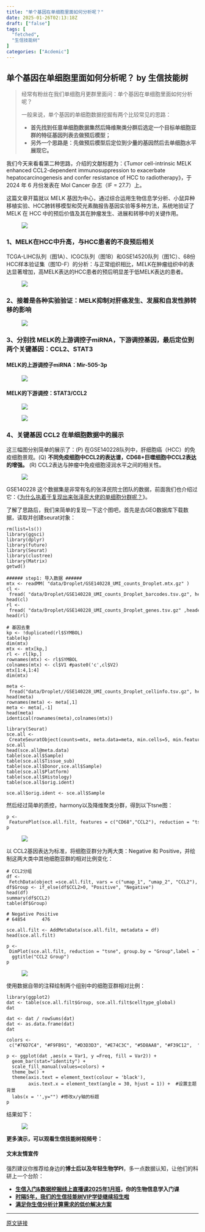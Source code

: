 ```yaml
---
title: "单个基因在单细胞里面如何分析呢？"
date: 2025-01-26T02:13:18Z
draft: ["false"]
tags: [
  "fetched",
  "生信技能树"
]
categories: ["Acdemic"]
---
```

单个基因在单细胞里面如何分析呢？ by 生信技能树
------
<div><section data-tool="mdnice编辑器" data-website="https://www.mdnice.com"><blockquote data-tool="mdnice编辑器"><p>经常有粉丝在我们单细胞月更群里面问：单个基因在单细胞里面如何分析呢？</p><p>一般来说，单个基因的单细胞数据挖掘有两个比较常见的思路：</p><ul><li><section><strong>首先找到任意单细胞数据集然后降维聚类分群后选定一个目标单细胞亚群的特征基因列表去做预后模型；</strong></section></li><li><section><strong>另外一个思路是：先做预后模型后定位到少量的基因然后去单细胞水平展现它。</strong></section></li></ul></blockquote><p data-tool="mdnice编辑器">我们今天来看看第二种思路，介绍的文献标题为：<span>《Tumor cell-intrinsic MELK enhanced CCL2-dependent immunosuppression to exacerbate hepatocarcinogenesis and confer resistance of HCC to radiotherapy》，于 2024 年 6 月份发表在 Mol Cancer 杂志（IF = 27.7）上。</span></p><p data-tool="mdnice编辑器">这篇文章开篇就以 <span>MELK</span> 基因为中心，通过综合运用生物信息学分析、小鼠异种移植实验、HCC肺转移模型和荧光素酶报告基因实验等多种方法，系统地验证了 MELK 在 HCC 中的预后价值及其在肿瘤发生、进展和转移中的关键作用。</p><figure data-tool="mdnice编辑器"><img data-imgfileid="100053321" data-ratio="0.3927461139896373" data-src="https://mmbiz.qpic.cn/mmbiz_png/cZNhZQ6j4wxcAiaD50B30Dyz4ga3UCQJjqXDnXWIIoA9uTkaFn3wSiaat6oG7ASzLlObT82VI491ROjJnibrrGUfQ/640?wx_fmt=png&amp;from=appmsg" data-type="png" data-w="965" src="https://mmbiz.qpic.cn/mmbiz_png/cZNhZQ6j4wxcAiaD50B30Dyz4ga3UCQJjqXDnXWIIoA9uTkaFn3wSiaat6oG7ASzLlObT82VI491ROjJnibrrGUfQ/640?wx_fmt=png&amp;from=appmsg"></figure><h3 data-tool="mdnice编辑器"><span></span><span></span><span>1、MELK在HCC中升高，与HCC患者的不良预后相关</span><span></span></h3><p data-tool="mdnice编辑器">TCGA-LIHC队列（图1A）、ICGC队列（图1B）和GSE14520队列（图1C）、68份HCC样本验证集（图1D-F）的分析：与正常组织相比，MELK在肿瘤组织中的表达显著增加，高MELK表达的HCC患者的预后明显差于低MELK表达的患者。</p><figure data-tool="mdnice编辑器"><img data-imgfileid="100053324" data-ratio="0.7300492610837438" data-src="https://mmbiz.qpic.cn/mmbiz_png/cZNhZQ6j4wxcAiaD50B30Dyz4ga3UCQJjYhQRgk5gvE42lyLIt58YiaL2aDYiaDVjk4R0YvxrZW7lpLltE6TBIMFg/640?wx_fmt=png&amp;from=appmsg" data-type="png" data-w="1015" src="https://mmbiz.qpic.cn/mmbiz_png/cZNhZQ6j4wxcAiaD50B30Dyz4ga3UCQJjYhQRgk5gvE42lyLIt58YiaL2aDYiaDVjk4R0YvxrZW7lpLltE6TBIMFg/640?wx_fmt=png&amp;from=appmsg"></figure><h3 data-tool="mdnice编辑器"><span></span><span></span><span>2、接着是各种实验验证：MELK抑制对肝癌发生、发展和自发性肺转移的影响</span><span></span></h3><figure data-tool="mdnice编辑器"><img data-imgfileid="100053325" data-ratio="0.7485242030696576" data-src="https://mmbiz.qpic.cn/mmbiz_png/cZNhZQ6j4wxcAiaD50B30Dyz4ga3UCQJjce54JChiap2fq5KH3PibkJicNnvRRYez06Rib7KtBBRlDgsw4FictSaCarA/640?wx_fmt=png&amp;from=appmsg" data-type="png" data-w="847" src="https://mmbiz.qpic.cn/mmbiz_png/cZNhZQ6j4wxcAiaD50B30Dyz4ga3UCQJjce54JChiap2fq5KH3PibkJicNnvRRYez06Rib7KtBBRlDgsw4FictSaCarA/640?wx_fmt=png&amp;from=appmsg"></figure><h3 data-tool="mdnice编辑器"><span></span><span></span><span>3、分别找 MELK的上游调控子miRNA，下游调控基因，最后定位到两个关键基因：CCL2、STAT3</span><span></span></h3><h4 data-tool="mdnice编辑器"><span></span>MELK的上游调控子miRNA：<strong>Mir-505-3p</strong><span></span></h4><figure data-tool="mdnice编辑器"><img data-imgfileid="100053323" data-ratio="0.47115384615384615" data-src="https://mmbiz.qpic.cn/mmbiz_png/cZNhZQ6j4wxcAiaD50B30Dyz4ga3UCQJjJYObUJCVty5wjh1ibL2bdAYzwUHA2icln90gMLpP0qXKYIdcZWibsCdNg/640?wx_fmt=png&amp;from=appmsg" data-type="png" data-w="1040" src="https://mmbiz.qpic.cn/mmbiz_png/cZNhZQ6j4wxcAiaD50B30Dyz4ga3UCQJjJYObUJCVty5wjh1ibL2bdAYzwUHA2icln90gMLpP0qXKYIdcZWibsCdNg/640?wx_fmt=png&amp;from=appmsg"></figure><h4 data-tool="mdnice编辑器"><span></span>MELK的下游调控：<strong>STAT3/CCL2</strong><span></span></h4><figure data-tool="mdnice编辑器"><img data-imgfileid="100053322" data-ratio="0.44697720515361744" data-src="https://mmbiz.qpic.cn/mmbiz_png/cZNhZQ6j4wxcAiaD50B30Dyz4ga3UCQJjSCQa9ZZGHJIAkdDMf4SNDUN66Uoysnej8fL83QUr3m5FgXAYk6zs9A/640?wx_fmt=png&amp;from=appmsg" data-type="png" data-w="1009" src="https://mmbiz.qpic.cn/mmbiz_png/cZNhZQ6j4wxcAiaD50B30Dyz4ga3UCQJjSCQa9ZZGHJIAkdDMf4SNDUN66Uoysnej8fL83QUr3m5FgXAYk6zs9A/640?wx_fmt=png&amp;from=appmsg"></figure><figure data-tool="mdnice编辑器"><img data-imgfileid="100053330" data-ratio="0.4670487106017192" data-src="https://mmbiz.qpic.cn/mmbiz_png/cZNhZQ6j4wxcAiaD50B30Dyz4ga3UCQJjm51Ct3yaf1IhlIbICG1NbzWSwaQ2S4W1Gmbno92SiaC3Sg9ohQK2Jicw/640?wx_fmt=png&amp;from=appmsg" data-type="png" data-w="1047" src="https://mmbiz.qpic.cn/mmbiz_png/cZNhZQ6j4wxcAiaD50B30Dyz4ga3UCQJjm51Ct3yaf1IhlIbICG1NbzWSwaQ2S4W1Gmbno92SiaC3Sg9ohQK2Jicw/640?wx_fmt=png&amp;from=appmsg"></figure><h3 data-tool="mdnice编辑器"><span></span><span></span><span>4、关键基因 CCL2 在单细胞数据中的展示</span><span></span></h3><p data-tool="mdnice编辑器">这三幅图分别简单的展示了：(P) 在GSE140228队列中，肝细胞癌（HCC）的免疫细胞景观。(Q) <strong>不同免疫细胞中CCL2的表达谱，CD68+巨噬细胞中CCL2表达的增强。</strong> (R) CCL2表达与肿瘤中免疫细胞浸润水平之间的相关性。</p><figure data-tool="mdnice编辑器"><img data-imgfileid="100053328" data-ratio="0.4732824427480916" data-src="https://mmbiz.qpic.cn/mmbiz_png/cZNhZQ6j4wxcAiaD50B30Dyz4ga3UCQJjTNT8zIwRM9PQudwmlu6OTTPDpnRF7VgX1TYuK1XNBiaSO4euvmyaB2Q/640?wx_fmt=png&amp;from=appmsg" data-type="png" data-w="917" src="https://mmbiz.qpic.cn/mmbiz_png/cZNhZQ6j4wxcAiaD50B30Dyz4ga3UCQJjTNT8zIwRM9PQudwmlu6OTTPDpnRF7VgX1TYuK1XNBiaSO4euvmyaB2Q/640?wx_fmt=png&amp;from=appmsg"></figure><p data-tool="mdnice编辑器">GSE140228 这个数据集是非常有名的张泽民院士团队的数据，前面我们也介绍过它：《<a href="https://mp.weixin.qq.com/s?__biz=MzI1Njk4ODE0MQ==&amp;mid=2247525640&amp;idx=1&amp;sn=217cfd5c7984c4bf11144797d29f5d82&amp;scene=21#wechat_redirect" data-linktype="2">为什么执着于复现出来张泽民大佬的单细胞分群呢？</a>》。</p><p data-tool="mdnice编辑器">了解了思路后，我们来简单的复现一下这个图吧，首先是去GEO数据库下载数据，读取并创建seurat对象：</p><pre data-tool="mdnice编辑器"><code>rm(list=ls())<br>library(ggsci)<br>library(dplyr) <br>library(future)<br>library(Seurat)<br>library(clustree)<br>library(Matrix)<br>getwd()<br><br><span>###### step1: 导入数据 ######   </span><br>mtx &lt;- readMM( <span>"data/Droplet/GSE140228_UMI_counts_Droplet.mtx.gz"</span> ) <br>cl &lt;- fread( <span>"data/Droplet/GSE140228_UMI_counts_Droplet_barcodes.tsv.gz"</span>, header = F,data.table = F ) <br>head(cl)<br>rl &lt;- fread( <span>"data/Droplet/GSE140228_UMI_counts_Droplet_genes.tsv.gz"</span> ,header = T,data.table = F ) <br>head(rl)<br><br><span># 基因去重</span><br>kp &lt;- !duplicated(rl<span>$SYMBOL</span>)<br>table(kp)<br>dim(mtx)<br>mtx &lt;- mtx[kp,]<br>rl &lt;- rl[kp,] <br>rownames(mtx) &lt;- rl<span>$SYMBOL</span><br>colnames(mtx) &lt;- cl<span>$V1</span> <span>#paste0('c',cl$V2)</span><br>mtx[1:4,1:4]<br>dim(mtx)<br><br>meta &lt;- fread(<span>"data/Droplet//GSE140228_UMI_counts_Droplet_cellinfo.tsv.gz"</span>, header = T,data.table = F ) <br>head(meta)<br>rownames(meta) &lt;- meta[,1]<br>meta &lt;- meta[,-1]<br>head(meta)<br>identical(rownames(meta),colnames(mtx))<br><br>library(Seurat)<br>sce.all &lt;- CreateSeuratObject(counts=mtx, meta.data=meta, min.cells=5, min.features=300)<br>sce.all<br>head(sce.all@meta.data)<br>table(sce.all<span>$Sample</span>)<br>table(sce.all<span>$Tissue_sub</span>)<br>table(sce.all<span>$Donor</span>,sce.all<span>$Sample</span>)<br>table(sce.all<span>$Platform</span>)<br>table(sce.all<span>$Histology</span>)<br>table(sce.all<span>$orig</span>.ident)<br><br>sce.all<span>$orig</span>.ident &lt;- sce.all<span>$Sample</span><br></code></pre><p data-tool="mdnice编辑器">然后经过简单的质控，harmony以及降维聚类分群，得到以下tsne图：</p><pre data-tool="mdnice编辑器"><code>p &lt;- FeaturePlot(sce.all.filt, features = c(<span>"CD68"</span>,<span>"CCL2"</span>), reduction = <span>"tsne"</span>,order = T)<br>p<br></code></pre><figure data-tool="mdnice编辑器"><img data-imgfileid="100053327" data-ratio="0.47243243243243244" data-src="https://mmbiz.qpic.cn/mmbiz_png/cZNhZQ6j4wxcAiaD50B30Dyz4ga3UCQJjn3slLlI6nLGKITBCz6NRQkqNWhOH1q7yZiadXUvibgDibDLPPKo5nKUfQ/640?wx_fmt=png&amp;from=appmsg" data-type="png" data-w="925" src="https://mmbiz.qpic.cn/mmbiz_png/cZNhZQ6j4wxcAiaD50B30Dyz4ga3UCQJjn3slLlI6nLGKITBCz6NRQkqNWhOH1q7yZiadXUvibgDibDLPPKo5nKUfQ/640?wx_fmt=png&amp;from=appmsg"></figure><p data-tool="mdnice编辑器">以 CCL2基因表达为标准，将细胞亚群分为两大类：Negative 和 Positive，并绘制这两大类中其他细胞亚群的相对比例变化：</p><pre data-tool="mdnice编辑器"><code><span># CCL2分组</span><br>df &lt;- FetchData(object =sce.all.filt, vars = c(<span>"umap_1"</span>, <span>"umap_2"</span>, <span>"CCL2"</span>), layer = <span>"data"</span>)<br>df<span>$Group</span> &lt;- if_else(df<span>$CCL2</span>&gt;0, <span>"Positive"</span>, <span>"Negative"</span>)<br>head(df)<br>summary(df<span>$CCL2</span>)<br>table(df<span>$Group</span>)<br><br><span># Negative Positive </span><br><span># 64854      476</span><br><br>sce.all.filt &lt;- AddMetaData(sce.all.filt, metadata = df)<br>head(sce.all.filt)<br><br>p &lt;- DimPlot(sce.all.filt, reduction = <span>"tsne"</span>, group.by = <span>"Group"</span>,label = T,order = T) + <br>  ggtitle(<span>"CCL2 Group"</span>)<br>p<br></code></pre><figure data-tool="mdnice编辑器"><img data-imgfileid="100053329" data-ratio="0.7130730050933786" data-src="https://mmbiz.qpic.cn/mmbiz_png/cZNhZQ6j4wxcAiaD50B30Dyz4ga3UCQJjnlqZiaNcdj2tDEyITVphXX8mElicbS47IibzmoS9FbxUPfU2hezJ6ZGuw/640?wx_fmt=png&amp;from=appmsg" data-type="png" data-w="589" src="https://mmbiz.qpic.cn/mmbiz_png/cZNhZQ6j4wxcAiaD50B30Dyz4ga3UCQJjnlqZiaNcdj2tDEyITVphXX8mElicbS47IibzmoS9FbxUPfU2hezJ6ZGuw/640?wx_fmt=png&amp;from=appmsg"></figure><p data-tool="mdnice编辑器">使用数据自带的注释绘制两个组别中的细胞亚群相对比例：</p><pre data-tool="mdnice编辑器"><code>library(ggplot2)<br>dat &lt;- table(sce.all.filt<span>$Group</span>, sce.all.filt<span>$celltype_global</span>)<br>dat<br><br>dat &lt;- dat / rowSums(dat)<br>dat &lt;- as.data.frame(dat)<br>dat<br><br>colors &lt;- c(<span>"#76D7C4"</span>, <span>"#F9FB91"</span>, <span>"#D3D3D3"</span>, <span>"#E74C3C"</span>, <span>"#5D8AA8"</span>, <span>"#F39C12"</span>,  <span>"#F8BBD0"</span>,<span>"#58D68D"</span>, <span>"#B3B6B7"</span>)<br><br>p &lt;- ggplot(dat ,aes(x = Var1, y =Freq, fill = Var2)) + <br>  geom_bar(<span>stat</span>=<span>"identity"</span>) + <br>  scale_fill_manual(values=colors) +<br>  theme_bw() + <br>  theme(axis.text = element_text(colour = <span>'black'</span>), <br>        axis.text.x = element_text(angle = 30, hjust = 1)) +  <span>#设置主题背景</span><br>  labs(x = <span>''</span>,y=<span>""</span>) <span>#修改x/y轴的标题</span><br>p<br></code></pre><p data-tool="mdnice编辑器">结果如下：</p><figure data-tool="mdnice编辑器"><img data-imgfileid="100053326" data-ratio="0.697594501718213" data-src="https://mmbiz.qpic.cn/mmbiz_png/cZNhZQ6j4wxcAiaD50B30Dyz4ga3UCQJjgCP8UUQY5DD1knE877zFPT1xZPcnDnE7icsqvDGRPAfoCHFz2xQiciblQ/640?wx_fmt=png&amp;from=appmsg" data-type="png" data-w="582" src="https://mmbiz.qpic.cn/mmbiz_png/cZNhZQ6j4wxcAiaD50B30Dyz4ga3UCQJjgCP8UUQY5DD1knE877zFPT1xZPcnDnE7icsqvDGRPAfoCHFz2xQiciblQ/640?wx_fmt=png&amp;from=appmsg"></figure><p data-tool="mdnice编辑器"><strong>更多演示，可以观看生信技能树视频号：</strong></p><section><mp-common-videosnap data-pluginname="mpvideosnap" data-url="https://findermp.video.qq.com/251/20304/stodownload?encfilekey=rjD5jyTuFrIpZ2ibE8T7Ym3K77SEULgkiaVnloiaoQ2S90WHc94FvayOCUXDLtFTyR9Cv7bq1QkX4yVOcr6KBjQicl1x9e84gtETx7Yg249qOuTYtM1ff4xIMA&amp;token=ic1n0xDG6aw9wd43AzUzicSZm4FfMVf8Gbe5o67Tp0d57fjfXR50emsIAhkpvCuspLFtSNQom6ybBjvyqES5DwjDvdhqspC1TeEKSEPnib5xIlStkKyTKsSeZ4jcUjQAIeUkC8ibfkWoqRSdsWoIEGutvrQrzx3IJQ3duVOxRXuO2Sg&amp;idx=1&amp;dotrans=0&amp;hy=SZ&amp;m=&amp;scene=2&amp;uzid=2" data-headimgurl="http://wx.qlogo.cn/finderhead/PiajxSqBRaEI7scvWIPdECSfnUpSjTib9Y7RI14r1VVzxaA57PjcCERw/0" data-username="v2_060000231003b20faec8c7e1881bcad2ca06ec35b07788412aec898c89eb1e34f9a354475e8c@finder" data-nickname="生信技能树" data-desc="单细胞水平展示目标基因？" data-nonceid="4196016019981847206" data-type="video" data-mediatype="undefined" data-authiconurl="https://dldir1v6.qq.com/weixin/checkresupdate/auth_icon_level1_ba9f2ea346de48a3ae0428273fc48117.png" data-from="new" data-width="1920" data-height="1080" data-id="export/UzFfAgtgekIEAQAAAAAARYABUKSMggAAAAstQy6ubaLX4KHWvLEZgBPE0ZMMMFYyEI2LzNPgMIuLmr0uqtJMqXrQs3ZBybjG" data-isdisabled="0" data-errortips=""></mp-common-videosnap></section><h4 data-tool="mdnice编辑器"><span></span>文末友情宣传<span></span></h4><p data-tool="mdnice编辑器">强烈建议你推荐给身边的<strong>博士后以及年轻生物学PI</strong>，多一点数据认知，让他们的科研上一个台阶：</p><ul data-tool="mdnice编辑器"><li><section><a href="https://mp.weixin.qq.com/s?__biz=MzAxMDkxODM1Ng==&amp;mid=2247536035&amp;idx=2&amp;sn=dab1e47f7ca8aa2ff26a6e440d9bb044&amp;scene=21#wechat_redirect" data-linktype="2"><strong>生信入门&amp;数据挖掘线上直播课2025年1月班</strong></a><strong>，你的生物信息学入门课</strong></section></li><li><section><a href="http://mp.weixin.qq.com/s?__biz=MzAxMDkxODM1Ng==&amp;mid=2247524148&amp;idx=1&amp;sn=7806da6feb41a36493c519c1cfc1d3ac&amp;chksm=9b4bdf8fac3c569960369602f1ef26639cb366b250f233b2297d1f059471c0458335bfc0b829&amp;scene=21#wechat_redirect" data-linktype="2"><strong>时隔5年，我们的生信技能树VIP学徒继续招生啦</strong></a></section></li><li><section><a href="https://mp.weixin.qq.com/s?__biz=MzUzMTEwODk0Ng==&amp;mid=2247530048&amp;idx=1&amp;sn=28aa7bbd5e00521f79e074496a5f5d66&amp;scene=21#wechat_redirect" data-linktype="2"><strong>满足你生信分析计算需求的低价解决方案</strong></a></section></li></ul></section><p><mp-style-type data-value="3"></mp-style-type></p></div>  
<hr>
<a href="https://mp.weixin.qq.com/s/39wgGfZbQKBLPhVKptPAZA",target="_blank" rel="noopener noreferrer">原文链接</a>
